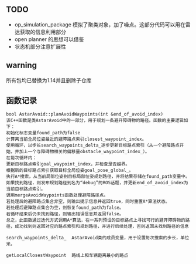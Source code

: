## TODO

- op_simulation_package 模拟了聚类对象，加了噪点。这部分代码可以用在雷达获取的信息利用部分
- open planner 的思想可以借鉴
- 状态机部分注意扩展性

## warning

所有包均已替换为1.14并且删除子仓库

## 函数记录

```
bool AstarAvoid::planAvoidWaypoints(int &end_of_avoid_index)
该C++函数是类AstarAvoid中的一部分，用于规划一条避开障碍物的路径。函数的主要逻辑如下：
初始化标志变量found_path为false
计算离当前全局位姿最近的避障路点索引closest_waypoint_index。
使用循环，以步长search_waypoints_delta_逐步更新目标路点索引（从一个避障路点开始，并加上一个与障碍物相关的偏移量obstacle_waypoint_index_）。
在每次循环内：
更新目标路点索引goal_waypoint_index，并检查是否越界。
根据新的目标路点索引获取目标全局位姿goal_pose_global_。
执行A*搜索，从当前局部位姿到目标局部位姿规划路径，并将结果存储在found_path变量中。
如果找到路径，则发布规划路径到名为“debug”的ROS话题，并更新end_of_avoid_index为当前目标路点索引。
调用mergeAvoidWaypoints函数处理避障路径点。
若处理后的避障路点集合非空，则输出提示信息并返回true，同时重置A*算法状态。
若处理后避障路点集合为空，则恢复found_path为false。
若循环结束后仍未找到路径，则输出错误信息并返回false。
总之，此函数通过迭代方式调用A*算法，在一系列预设的目标路点上寻找可行的避开障碍物的路径，成功找到则返回对应的路点索引和规划路径，并进行后续处理，否则返回未找到路径的信息
```

```
search_waypoints_delta_  AstarAvoid类的成员变量，用于设置每次搜索的步长，单位米。
```

``getLocalClosestWaypoint  路线上和车辆距离最小的路点``

